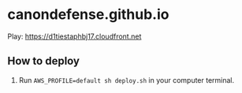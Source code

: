 # canondefense.github.io

Play: https://d1tiestaphbj17.cloudfront.net

## How to deploy
1. Run `AWS_PROFILE=default sh deploy.sh` in your computer terminal.

